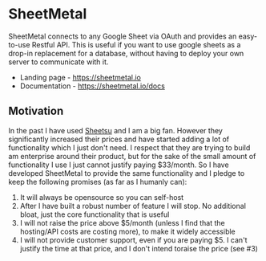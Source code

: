 # SheetMetal

SheetMetal connects to any Google Sheet via OAuth and provides an easy-to-use Restful API. This is useful if you want to use google sheets as a drop-in replacement for a database, without having to deploy your own server to communicate with it. 

* Landing page - https://sheetmetal.io
* Documentation - https://sheetmetal.io/docs

## Motivation

In the past I have used [Sheetsu](https://sheetsu.com/pricing) and I am a big fan. However they significantly increased their prices and have started adding a lot of functionality which I just don't need. I respect that they are trying to build am enterprise around their product, but for the sake of the small amount of functionality I use I just cannot justify paying $33/month. So I have developed SheetMetal to provide the same functionality and I pledge to keep the following promises (as far as I humanly can):

1. It will always be opensource so you can self-host
2. After I have built a robust number of feature I will stop. No additional bloat, just the core functionality that is useful
3. I will not raise the price above $5/month (unless I find that the hosting/API costs are costing more), to make it widely accessible
4. I will not provide customer support, even if you are paying $5. I can't justify the time at that price, and I don't intend toraise the price (see #3)
